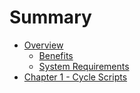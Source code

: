 # Summary

* [Overview](README.md)
   * [Benefits](benefits.md)
   * [System Requirements](system_requirements.md)
* [Chapter 1 - Cycle Scripts](chapter1.md)

